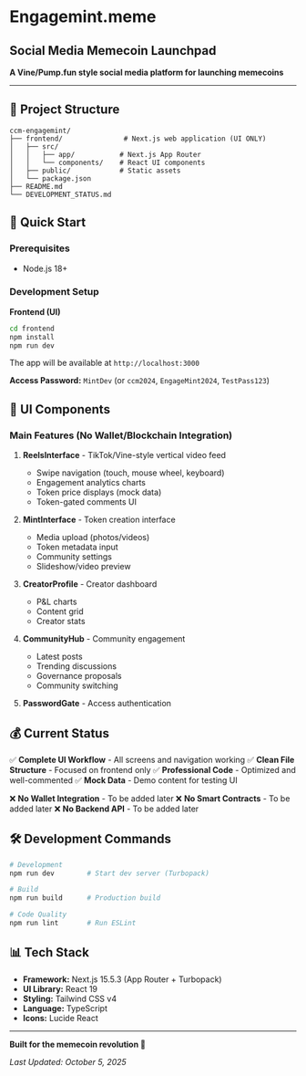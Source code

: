 # Engagemint.meme
## Social Media Memecoin Launchpad

**A Vine/Pump.fun style social media platform for launching memecoins**

---

## 📁 Project Structure

```
ccm-engagemint/
├── frontend/               # Next.js web application (UI ONLY)
│   ├── src/
│   │   ├── app/           # Next.js App Router
│   │   └── components/    # React UI components
│   ├── public/            # Static assets
│   └── package.json
├── README.md
└── DEVELOPMENT_STATUS.md
```

## 🚀 Quick Start

### Prerequisites
- Node.js 18+

### Development Setup

**Frontend (UI)**
```bash
cd frontend
npm install
npm run dev
```

The app will be available at `http://localhost:3000`

**Access Password:** `MintDev` (or `ccm2024`, `EngageMint2024`, `TestPass123`)

## 🎨 UI Components

### Main Features (No Wallet/Blockchain Integration)

1. **ReelsInterface** - TikTok/Vine-style vertical video feed
   - Swipe navigation (touch, mouse wheel, keyboard)
   - Engagement analytics charts
   - Token price displays (mock data)
   - Token-gated comments UI

2. **MintInterface** - Token creation interface
   - Media upload (photos/videos)
   - Token metadata input
   - Community settings
   - Slideshow/video preview

3. **CreatorProfile** - Creator dashboard
   - P&L charts
   - Content grid
   - Creator stats

4. **CommunityHub** - Community engagement
   - Latest posts
   - Trending discussions
   - Governance proposals
   - Community switching

5. **PasswordGate** - Access authentication

## 💰 Current Status

✅ **Complete UI Workflow** - All screens and navigation working
✅ **Clean File Structure** - Focused on frontend only
✅ **Professional Code** - Optimized and well-commented
✅ **Mock Data** - Demo content for testing UI

❌ **No Wallet Integration** - To be added later
❌ **No Smart Contracts** - To be added later
❌ **No Backend API** - To be added later

## 🛠️ Development Commands

```bash
# Development
npm run dev        # Start dev server (Turbopack)

# Build
npm run build      # Production build

# Code Quality
npm run lint       # Run ESLint
```

## 📊 Tech Stack

- **Framework:** Next.js 15.5.3 (App Router + Turbopack)
- **UI Library:** React 19
- **Styling:** Tailwind CSS v4
- **Language:** TypeScript
- **Icons:** Lucide React

---

**Built for the memecoin revolution 🚀**

*Last Updated: October 5, 2025*
